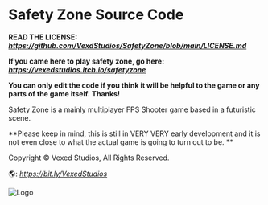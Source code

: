 # Safety Zone Source Code
**READ THE LICENSE:** ***https://github.com/VexdStudios/SafetyZone/blob/main/LICENSE.md***

**If you came here to play safety zone, go here:** ***https://vexedstudios.itch.io/safetyzone***

**You can **only** edit the code if you think it will be helpful to the game or any parts of the game itself.**
**Thanks!**

Safety Zone is a mainly multiplayer FPS Shooter game based in a futuristic scene.

**Please keep in mind, this is still in VERY VERY early development and it is not even close to what the actual game is going to turn out to be. **

Copyright © Vexed Studios, All Rights Reserved.

🌎: *https://bit.ly/VexedStudios*

![Logo](https://vexedstudios.netlify.app/e0ec71cf1398eec9d68f28744185944a.png)
